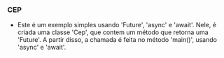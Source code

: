 ### CEP

- Este é um exemplo simples usando 'Future', 'async' e 'await'. Nele, é criada uma classe 'Cep', que contem um método que retorna uma 'Future'. A partir disso, a chamada é feita no método 'main()', usando 'async' e 'await'.